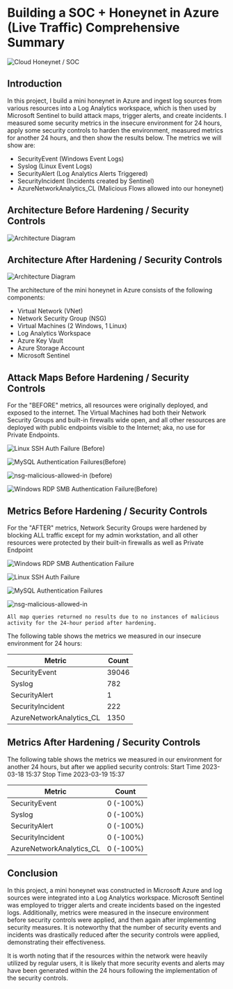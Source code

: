 # Building a SOC + Honeynet in Azure (Live Traffic) Comprehensive Summary
![Cloud Honeynet / SOC](https://i.imgur.com/ZWxe03e.jpg)

## Introduction

In this project, I build a mini honeynet in Azure and ingest log sources from various resources into a Log Analytics workspace, which is then used by Microsoft Sentinel to build attack maps, trigger alerts, and create incidents. I measured some security metrics in the insecure environment for 24 hours, apply some security controls to harden the environment, measured metrics for another 24 hours, and then show the results below. The metrics we will show are:

- SecurityEvent (Windows Event Logs)
- Syslog (Linux Event Logs)
- SecurityAlert (Log Analytics Alerts Triggered)
- SecurityIncident (Incidents created by Sentinel)
- AzureNetworkAnalytics_CL (Malicious Flows allowed into our honeynet)

## Architecture Before Hardening / Security Controls
![Architecture Diagram](https://i.imgur.com/aBDwnKb.jpg)

## Architecture After Hardening / Security Controls
![Architecture Diagram](https://i.imgur.com/YQNa9Pp.jpg)

The architecture of the mini honeynet in Azure consists of the following components:

- Virtual Network (VNet)
- Network Security Group (NSG)
- Virtual Machines (2 Windows, 1 Linux)
- Log Analytics Workspace
- Azure Key Vault
- Azure Storage Account
- Microsoft Sentinel

## Attack Maps Before Hardening / Security Controls

For the "BEFORE" metrics, all resources were originally deployed, and exposed to the internet. The Virtual Machines had both their Network Security Groups and built-in firewalls wide open, and all other resources are deployed with public endpoints visible to the Internet; aka, no use for Private Endpoints.

![Linux SSH Auth Failure (Before)](https://user-images.githubusercontent.com/109401839/235823253-36926afe-3fbb-4292-a47b-69b3224f48fb.png)

![MySQL Authentication Failures(Before)](https://user-images.githubusercontent.com/109401839/235823254-a3fb0c78-d5b0-4bf2-81b1-6ed1b85dead3.png)

![nsg-malicious-allowed-in (before)](https://user-images.githubusercontent.com/109401839/235823255-188f63c4-9d83-445b-9400-ca44041e7f2c.png)

![Windows RDP   SMB Authentication Failure(Before)](https://user-images.githubusercontent.com/109401839/235823259-ba8c71e4-3a75-4120-849e-7d9292b410a7.png)


## Metrics Before Hardening / Security Controls

For the "AFTER" metrics, Network Security Groups were hardened by blocking ALL traffic except for my admin workstation, and all other resources were protected by their built-in firewalls as well as Private Endpoint


![Windows RDP   SMB Authentication Failure](https://user-images.githubusercontent.com/109401839/235823321-8e9e3872-e7e7-4522-a35f-575f6e1ff0de.png)

![Linux SSH Auth Failure](https://user-images.githubusercontent.com/109401839/235823323-235a76cb-f94d-4855-adcf-edeb181a0982.png)

![MySQL Authentication Failures](https://user-images.githubusercontent.com/109401839/235823324-ef77ef97-c763-4f3b-a17c-9847d9504c51.png)

![nsg-malicious-allowed-in](https://user-images.githubusercontent.com/109401839/235823325-6efbd17d-06e1-4003-957c-a9fbed4570bd.png)

```All map queries returned no results due to no instances of malicious activity for the 24-hour period after hardening.```

The following table shows the metrics we measured in our insecure environment for 24 hours:
<div>

| Metric                   | Count
| ------------------------ | -----
| SecurityEvent            | 39046
| Syslog                   | 782
| SecurityAlert            | 1
| SecurityIncident         | 222
| AzureNetworkAnalytics_CL | 1350


## Metrics After Hardening / Security Controls

The following table shows the metrics we measured in our environment for another 24 hours, but after we applied security controls:
Start Time 2023-03-18 15:37
Stop Time	2023-03-19 15:37

| Metric                   | Count
| ------------------------ | -----
| SecurityEvent            | 0 (-100%)
| Syslog                   | 0 (-100%)
| SecurityAlert            | 0 (-100%) 
| SecurityIncident         | 0 (-100%)
| AzureNetworkAnalytics_CL | 0 (-100%)

## Conclusion

In this project, a mini honeynet was constructed in Microsoft Azure and log sources were integrated into a Log Analytics workspace. Microsoft Sentinel was employed to trigger alerts and create incidents based on the ingested logs. Additionally, metrics were measured in the insecure environment before security controls were applied, and then again after implementing security measures. It is noteworthy that the number of security events and incidents was drastically reduced after the security controls were applied, demonstrating their effectiveness.

It is worth noting that if the resources within the network were heavily utilized by regular users, it is likely that more security events and alerts may have been generated within the 24 hours following the implementation of the security controls.
